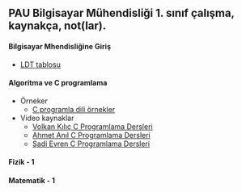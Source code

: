 PAU Bilgisayar Mühendisliği 1. sınıf çalışma, kaynakça, not(lar).
-------

#### **Bilgisayar Mhendisliğine Giriş**
* [LDT tablosu](https://github.com/PAU-Projects/BMG/blob/master/doc/tr/LDT_tr.md) 

#### **Algoritma ve C programlama**
* Örneker
	* [C programla dili örnekler](https://github.com/smehemmed/oh-my-C)
* Video kaynaklar
	* [Volkan Kılıç C Programlama Dersleri](https://www.youtube.com/watch?v=FtaKEn2f2qI&list=PLfzhcDNz4tlXOvEE7z_u3gEqFO3nwIZ5i)
	* [Ahmet Anıl   C Programlama Dersleri](https://www.youtube.com/watch?v=yk-veEcY1WI&list=PLIBhH-mHowD83SA8K69Yb40wiOjn7McQK)
	* [Şadi Evren C Programlama Dersleri](https://www.youtube.com/watch?v=8iHifEiMYPs&index=1&list=PLh9ECzBB8tJNzJqD64MAS0SK5IeNCKCzY)

#### **Fizik - 1**

#### **Matematik - 1**